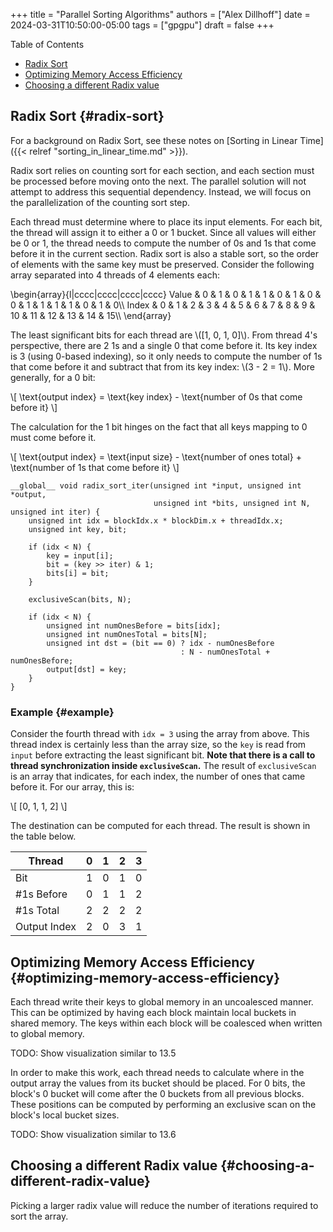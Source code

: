 +++
title = "Parallel Sorting Algorithms"
authors = ["Alex Dillhoff"]
date = 2024-03-31T10:50:00-05:00
tags = ["gpgpu"]
draft = false
+++

<div class="ox-hugo-toc toc">

<div class="heading">Table of Contents</div>

- [Radix Sort](#radix-sort)
- [Optimizing Memory Access Efficiency](#optimizing-memory-access-efficiency)
- [Choosing a different Radix value](#choosing-a-different-radix-value)

</div>
<!--endtoc-->



## Radix Sort {#radix-sort}

For a background on Radix Sort, see these notes on [Sorting in Linear Time]({{< relref "sorting_in_linear_time.md" >}}).

Radix sort relies on counting sort for each section, and each section must be processed before moving onto the next. The parallel solution will not attempt to address this sequential dependency. Instead, we will focus on the parallelization of the counting sort step.

Each thread must determine where to place its input elements. For each bit, the thread will assign it to either a 0 or 1 bucket. Since all values will either be 0 or 1, the thread needs to compute the number of 0s and 1s that come before it in the current section. Radix sort is also a stable sort, so the order of elements with the same key must be preserved. Consider the following array separated into 4 threads of 4 elements each:

\begin{array}{l|cccc|cccc|cccc|cccc}
Value & 0 & 1 & 0 & 1 & 1 & 0 & 1 & 0 & 0 & 1 & 1 & 1 & 1 & 0 & 1 & 0\\\\
Index & 0 & 1 & 2 & 3 & 4 & 5 & 6 & 7 & 8 & 9 & 10 & 11 & 12 & 13 & 14 & 15\\\\
\end{array}

The least significant bits for each thread are \\([1, 0, 1, 0]\\). From thread 4's perspective, there are 2 1s and a single 0 that come before it. Its key index is 3 (using 0-based indexing), so it only needs to compute the number of 1s that come before it and subtract that from its key index: \\(3 - 2 = 1\\). More generally, for a 0 bit:

\\[
\text{output index} = \text{key index} - \text{number of 0s that come before it}
\\]

The calculation for the 1 bit hinges on the fact that all keys mapping to 0 must come before it.

\\[
\text{output index} = \text{input size} - \text{number of ones total} + \text{number of 1s that come before it}
\\]

```cuda
__global__ void radix_sort_iter(unsigned int *input, unsigned int *output,
                                unsigned int *bits, unsigned int N, unsigned int iter) {
    unsigned int idx = blockIdx.x * blockDim.x + threadIdx.x;
    unsigned int key, bit;

    if (idx < N) {
        key = input[i];
        bit = (key >> iter) & 1;
        bits[i] = bit;
    }

    exclusiveScan(bits, N);

    if (idx < N) {
        unsigned int numOnesBefore = bits[idx];
        unsigned int numOnesTotal = bits[N];
        unsigned int dst = (bit == 0) ? idx - numOnesBefore
                                      : N - numOnesTotal + numOnesBefore;
        output[dst] = key;
    }
}
```


### Example {#example}

Consider the fourth thread with `idx = 3` using the array from above. This thread index is certainly less than the array size, so the `key` is read from `input` before extracting the least significant bit. **Note that there is a call to thread synchronization inside `exclusiveScan`.** The result of `exclusiveScan` is an array that indicates, for each index, the number of ones that came before it. For our array, this is:

\\[
[0, 1, 1, 2]
\\]

The destination can be computed for each thread. The result is shown in the table below.

| Thread       | 0 | 1 | 2 | 3 |
|--------------|---|---|---|---|
| Bit          | 1 | 0 | 1 | 0 |
| #1s Before   | 0 | 1 | 1 | 2 |
| #1s Total    | 2 | 2 | 2 | 2 |
| Output Index | 2 | 0 | 3 | 1 |


## Optimizing Memory Access Efficiency {#optimizing-memory-access-efficiency}

Each thread write their keys to global memory in an uncoalesced manner. This can be optimized by having each block maintain local buckets in shared memory. The keys within each block will be coalesced when written to global memory.

TODO: Show visualization similar to 13.5

In order to make this work, each thread needs to calculate where in the output array the values from its bucket should be placed. For 0 bits, the block's 0 bucket will come after the 0 buckets from all previous blocks. These positions can be computed by performing an exclusive scan on the block's local bucket sizes.

TODO: Show visualization similar to 13.6


## Choosing a different Radix value {#choosing-a-different-radix-value}

Picking a larger radix value will reduce the number of iterations required to sort the array.
